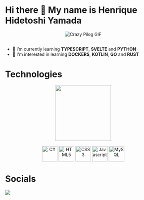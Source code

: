 
<div>
  <h1>Hi there 👋 My name is Henrique Hidetoshi Yamada</h1>
</div>

<div align="center" width=500>
  <img alt="Crazy Pilog GIF" src="https://pipe.miroware.io/60a47afdab37f801c2e52bb1/profile/Pilot.gif">
</div><br>

- 🌱 I’m currently learning **TYPESCRIPT**, **SVELTE** and **PYTHON**
- 👀 I'm interested in learning **DOCKERS**, **KOTLIN**, **GO** and **RUST**

<div>
  <h1>Technologies</h1>
</div>

<div align="center">
  <a href="https://github.com/HenriqueY-NIXD">
    <img height="180em" src="https://github-readme-stats.vercel.app/api?username=HenriqueY-NIXD&show_icons=true&theme=synthwave&include_all_commits=true&count_private=true">
  </a>
  <!--<img height="180em" src="https://github-readme-stats.vercel.app/api/top-langs/?username=HenriqueY-NIXD&layout=compact&langs_count=16">-->
  <div style="display:inline_block"><br>
    <img align="center" alt="C#" height="50" width="50" src="https://cdn.jsdelivr.net/gh/devicons/devicon/icons/csharp/csharp-original.svg" />
    <img align="center" alt="HTML5" height="50" width="50" src="https://cdn.jsdelivr.net/gh/devicons/devicon/icons/html5/html5-original.svg" />
    <img align="center" alt="CSS3" height="50" width="50" src="https://cdn.jsdelivr.net/gh/devicons/devicon/icons/css3/css3-original.svg" />
    <img align="center" alt="Javascript" height="50" width="50" src="https://cdn.jsdelivr.net/gh/devicons/devicon/icons/javascript/javascript-original.svg" />
    <img align="center" alt="MySQL" height="50" width="50" src="https://cdn.jsdelivr.net/gh/devicons/devicon/icons/mysql/mysql-original.svg" />
  </div>
</div>

<div>
  <h1>Socials</h1>
</div>

<div>
  <a href="https://www.linkedin.com/in/henrique-yamada-6743ba215/" target="_blank" rel="external"><img src="https://img.shields.io/badge/-LinkedIn-%230077B5?style=for-the-badge&logo=linkedin&logoColor=white" target="_blank" rel="external"></a> 
</div>

<!--
**HenriqueY-NIXD/HenriqueY-NIXD** is a ✨ _special_ ✨ repository because its `README.md` (this file) appears on your GitHub profile.

Here are some ideas to get you started:

- 🔭 I’m currently working on ...
- 🌱 I’m currently learning ...
- 👯 I’m looking to collaborate on ...
- 🤔 I’m looking for help with ...
- 💬 Ask me about ...
- 📫 How to reach me: ...
- 😄 Pronouns: ...
- ⚡ Fun fact: ...
-->
